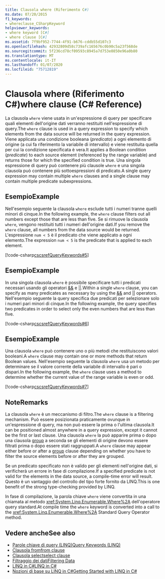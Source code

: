 ```yaml
---
title: Clausola where (Riferimento C#)
ms.date: 07/20/2015
f1_keywords:
- whereclause_CSharpKeyword
helpviewer_keywords:
- where keyword [C#]
- where clause [C#]
ms.assetid: 7f9bf952-7744-4f91-b676-cddb55d107c3
ms.openlocfilehash: 42932809d58c739afc165676c0b90c5a23f568de
ms.sourcegitcommit: 5f236cd78cf09593c8945a7d753e0850e96a0b80
ms.translationtype: MT
ms.contentlocale: it-IT
ms.lasthandoff: 01/07/2020
ms.locfileid: "75712819"
---
```

# <a name="where-clause-c-reference"></a><span data-ttu-id="f29b6-102">Clausola where (Riferimento C#)</span><span class="sxs-lookup"><span data-stu-id="f29b6-102">where clause (C# Reference)</span></span>

<span data-ttu-id="f29b6-103">La clausola `where` viene usata in un'espressione di query per specificare quali elementi dell'origine dati verranno restituiti nell'espressione di query.</span><span class="sxs-lookup"><span data-stu-id="f29b6-103">The `where` clause is used in a query expression to specify which elements from the data source will be returned in the query expression.</span></span> <span data-ttu-id="f29b6-104">Viene applicata una condizione booleana (*predicato*) a ogni elemento di origine (a cui fa riferimento la variabile di intervallo) e viene restituita quella per cui la condizione specificata è vera.</span><span class="sxs-lookup"><span data-stu-id="f29b6-104">It applies a Boolean condition (*predicate*) to each source element (referenced by the range variable) and returns those for which the specified condition is true.</span></span> <span data-ttu-id="f29b6-105">Una singola espressione di query può contenere più clausole `where` e una singola clausola può contenere più sottoespressioni di predicato.</span><span class="sxs-lookup"><span data-stu-id="f29b6-105">A single query expression may contain multiple `where` clauses and a single clause may contain multiple predicate subexpressions.</span></span>

## <a name="example"></a><span data-ttu-id="f29b6-106">Esempio</span><span class="sxs-lookup"><span data-stu-id="f29b6-106">Example</span></span>

<span data-ttu-id="f29b6-107">Nell'esempio seguente la clausola `where` esclude tutti i numeri tranne quelli minori di cinque.</span><span class="sxs-lookup"><span data-stu-id="f29b6-107">In the following example, the `where` clause filters out all numbers except those that are less than five.</span></span> <span data-ttu-id="f29b6-108">Se si rimuove la clausola `where`, vengono restituiti tutti i numeri dell'origine dati.</span><span class="sxs-lookup"><span data-stu-id="f29b6-108">If you remove the `where` clause, all numbers from the data source would be returned.</span></span> <span data-ttu-id="f29b6-109">L'espressione `num < 5` è il predicato che viene applicato a ogni elemento.</span><span class="sxs-lookup"><span data-stu-id="f29b6-109">The expression `num < 5` is the predicate that is applied to each element.</span></span>

[!code-csharp[cscsrefQueryKeywords#5](~/samples/snippets/csharp/VS_Snippets_VBCSharp/CsCsrefQueryKeywords/CS/Where.cs#5)]

## <a name="example"></a><span data-ttu-id="f29b6-110">Esempio</span><span class="sxs-lookup"><span data-stu-id="f29b6-110">Example</span></span>

<span data-ttu-id="f29b6-111">In una singola clausola `where` è possibile specificare tutti i predicati necessari usando gli operatori [&&](../operators/boolean-logical-operators.md#conditional-logical-and-operator-) e [&#124;&#124;](../operators/boolean-logical-operators.md#conditional-logical-or-operator-).</span><span class="sxs-lookup"><span data-stu-id="f29b6-111">Within a single `where` clause, you can specify as many predicates as necessary by using the [&&](../operators/boolean-logical-operators.md#conditional-logical-and-operator-) and [&#124;&#124;](../operators/boolean-logical-operators.md#conditional-logical-or-operator-) operators.</span></span> <span data-ttu-id="f29b6-112">Nell'esempio seguente la query specifica due predicati per selezionare solo i numeri pari minori di cinque.</span><span class="sxs-lookup"><span data-stu-id="f29b6-112">In the following example, the query specifies two predicates in order to select only the even numbers that are less than five.</span></span>

[!code-csharp[cscsrefQueryKeywords#6](~/samples/snippets/csharp/VS_Snippets_VBCSharp/CsCsrefQueryKeywords/CS/Where.cs#6)]  

## <a name="example"></a><span data-ttu-id="f29b6-113">Esempio</span><span class="sxs-lookup"><span data-stu-id="f29b6-113">Example</span></span>

<span data-ttu-id="f29b6-114">Una clausola `where` può contenere uno o più metodi che restituiscono valori booleani.</span><span class="sxs-lookup"><span data-stu-id="f29b6-114">A `where` clause may contain one or more methods that return Boolean values.</span></span> <span data-ttu-id="f29b6-115">Nell'esempio seguente la clausola `where` usa un metodo per determinare se il valore corrente della variabile di intervallo è pari o dispari.</span><span class="sxs-lookup"><span data-stu-id="f29b6-115">In the following example, the `where` clause uses a method to determine whether the current value of the range variable is even or odd.</span></span>

[!code-csharp[cscsrefQueryKeywords#7](~/samples/snippets/csharp/VS_Snippets_VBCSharp/CsCsrefQueryKeywords/CS/Where.cs#7)]

## <a name="remarks"></a><span data-ttu-id="f29b6-116">Note</span><span class="sxs-lookup"><span data-stu-id="f29b6-116">Remarks</span></span>

<span data-ttu-id="f29b6-117">La clausola `where` è un meccanismo di filtro.</span><span class="sxs-lookup"><span data-stu-id="f29b6-117">The `where` clause is a filtering mechanism.</span></span> <span data-ttu-id="f29b6-118">Può essere posizionata praticamente ovunque in un'espressione di query, ma non può essere la prima o l'ultima clausola.</span><span class="sxs-lookup"><span data-stu-id="f29b6-118">It can be positioned almost anywhere in a query expression, except it cannot be the first or last clause.</span></span> <span data-ttu-id="f29b6-119">Una clausola `where` la può apparire prima o dopo una clausola [group](group-clause.md) a seconda se gli elementi di origine devono essere filtrati prima o dopo essere stati raggruppati.</span><span class="sxs-lookup"><span data-stu-id="f29b6-119">A `where` clause may appear either before or after a [group](group-clause.md) clause depending on whether you have to filter the source elements before or after they are grouped.</span></span>

<span data-ttu-id="f29b6-120">Se un predicato specificato non è valido per gli elementi nell'origine dati, si verificherà un errore in fase di compilazione.</span><span class="sxs-lookup"><span data-stu-id="f29b6-120">If a specified predicate is not valid for the elements in the data source, a compile-time error will result.</span></span> <span data-ttu-id="f29b6-121">Questo è un vantaggio del controllo del tipo forte fornito da LINQ.</span><span class="sxs-lookup"><span data-stu-id="f29b6-121">This is one benefit of the strong type-checking provided by LINQ.</span></span>

<span data-ttu-id="f29b6-122">In fase di compilazione, la parola chiave `where` viene convertita in una chiamata al metodo <xref:System.Linq.Enumerable.Where%2A> dell'operatore query standard.</span><span class="sxs-lookup"><span data-stu-id="f29b6-122">At compile time the `where` keyword is converted into a call to the <xref:System.Linq.Enumerable.Where%2A> Standard Query Operator method.</span></span>

## <a name="see-also"></a><span data-ttu-id="f29b6-123">Vedere anche</span><span class="sxs-lookup"><span data-stu-id="f29b6-123">See also</span></span>

- [<span data-ttu-id="f29b6-124">Parole chiave di query (LINQ)</span><span class="sxs-lookup"><span data-stu-id="f29b6-124">Query Keywords (LINQ)</span></span>](query-keywords.md)
- [<span data-ttu-id="f29b6-125">Clausola from</span><span class="sxs-lookup"><span data-stu-id="f29b6-125">from clause</span></span>](from-clause.md)
- [<span data-ttu-id="f29b6-126">Clausola select</span><span class="sxs-lookup"><span data-stu-id="f29b6-126">select clause</span></span>](select-clause.md)
- [<span data-ttu-id="f29b6-127">Filtraggio dei dati</span><span class="sxs-lookup"><span data-stu-id="f29b6-127">Filtering Data</span></span>](../../programming-guide/concepts/linq/filtering-data.md)
- [<span data-ttu-id="f29b6-128">LINQ in C#</span><span class="sxs-lookup"><span data-stu-id="f29b6-128">LINQ in C#</span></span>](../../linq/index.md)
- [<span data-ttu-id="f29b6-129">Nozioni di base su LINQ in C#</span><span class="sxs-lookup"><span data-stu-id="f29b6-129">Getting Started with LINQ in C#</span></span>](/dotnet/csharp/programming-guide/concepts/linq/)
